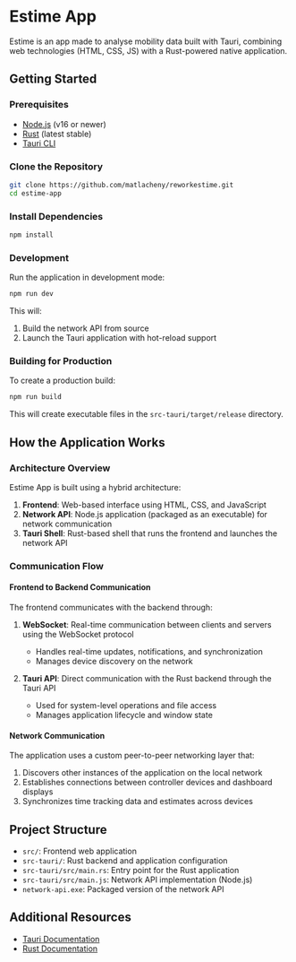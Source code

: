 # Estime App

Estime is an app made to analyse mobility data built with Tauri, combining web technologies (HTML, CSS, JS) with a Rust-powered native application.

## Getting Started

### Prerequisites

- [Node.js](https://nodejs.org/) (v16 or newer)
- [Rust](https://www.rust-lang.org/tools/install) (latest stable)
- [Tauri CLI](https://tauri.app/start/prerequisites/)

### Clone the Repository

```bash
git clone https://github.com/matlacheny/reworkestime.git
cd estime-app
```

### Install Dependencies

```bash
npm install
```

### Development

Run the application in development mode:

```bash
npm run dev
```

This will:
1. Build the network API from source
2. Launch the Tauri application with hot-reload support

### Building for Production

To create a production build:

```bash
npm run build
```

This will create executable files in the `src-tauri/target/release` directory.

## How the Application Works

### Architecture Overview

Estime App is built using a hybrid architecture:

1. **Frontend**: Web-based interface using HTML, CSS, and JavaScript
2. **Network API**: Node.js application (packaged as an executable) for network communication
3. **Tauri Shell**: Rust-based shell that runs the frontend and launches the network API

### Communication Flow

#### Frontend to Backend Communication

The frontend communicates with the backend through:

1. **WebSocket**: Real-time communication between clients and servers using the WebSocket protocol
   - Handles real-time updates, notifications, and synchronization
   - Manages device discovery on the network

2. **Tauri API**: Direct communication with the Rust backend through the Tauri API
   - Used for system-level operations and file access
   - Manages application lifecycle and window state

#### Network Communication

The application uses a custom peer-to-peer networking layer that:

1. Discovers other instances of the application on the local network
2. Establishes connections between controller devices and dashboard displays
3. Synchronizes time tracking data and estimates across devices

## Project Structure

- `src/`: Frontend web application
- `src-tauri/`: Rust backend and application configuration
- `src-tauri/src/main.rs`: Entry point for the Rust application
- `src-tauri/src/main.js`: Network API implementation (Node.js)
- `network-api.exe`: Packaged version of the network API

## Additional Resources

- [Tauri Documentation](https://tauri.app/start/)
- [Rust Documentation](https://www.rust-lang.org/learn)
